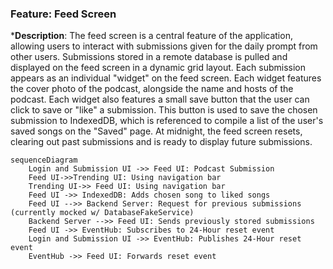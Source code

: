 ### Feature: Feed Screen

***Description**: The feed screen is a central feature of the application, allowing users to interact with submissions given for the daily prompt from other users. Submissions stored in a remote database is pulled and displayed on the feed screen in a dynamic grid layout. Each submission appears as an individual "widget" on the feed screen. Each widget features the cover photo of the podcast, alongside the name and hosts of the podcast. Each widget also features a small save button that the user can click to save or "like" a submission. This button is used to save the chosen submission to IndexedDB, which is referenced to compile a list of the user's saved songs on the "Saved" page. At midnight, the feed screen resets, clearing out past submissions and is ready to display future submissions. 

```mermaid
sequenceDiagram 
    Login and Submission UI ->> Feed UI: Podcast Submission 
    Feed UI->>Trending UI: Using navigation bar
    Trending UI->> Feed UI: Using navigation bar
    Feed UI ->> IndexedDB: Adds chosen song to liked songs 
    Feed UI -->> Backend Server: Request for previous submissions (currently mocked w/ DatabaseFakeService)
    Backend Server -->> Feed UI: Sends previously stored submissions 
    Feed UI ->> EventHub: Subscribes to 24-Hour reset event 
    Login and Submission UI ->> EventHub: Publishes 24-Hour reset event
    EventHub ->> Feed UI: Forwards reset event
```
